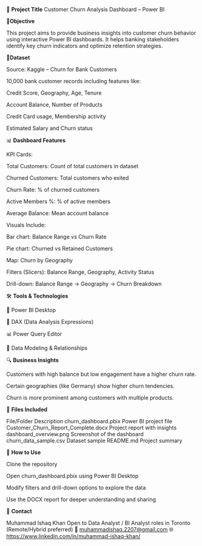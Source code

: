 🧠 **Project Title**
Customer Churn Analysis Dashboard – Power BI

📍**Objective**

This project aims to provide business insights into customer churn behavior using interactive Power BI dashboards. It helps banking stakeholders identify key churn indicators and optimize retention strategies.

🧾**Dataset**

Source: Kaggle – Churn for Bank Customers

10,000 bank customer records including features like:

Credit Score, Geography, Age, Tenure

Account Balance, Number of Products

Credit Card usage, Membership activity

Estimated Salary and Churn status

📊 **Dashboard Features**

KPI Cards:

Total Customers: Count of total customers in dataset

Churned Customers: Total customers who exited

Churn Rate: % of churned customers

Active Members %: % of active members

Average Balance: Mean account balance

Visuals Include:

Bar chart: Balance Range vs Churn Rate

Pie chart: Churned vs Retained Customers

Map: Churn by Geography

Filters (Slicers): Balance Range, Geography, Activity Status

Drill-down: Balance Range → Geography → Churn Breakdown

🛠 **Tools & Technologies**

🧩 Power BI Desktop

🐍 DAX (Data Analysis Expressions)

📊 Power Query Editor

📁 Data Modeling & Relationships

🔍 **Business Insights**

Customers with high balance but low engagement have a higher churn rate.

Certain geographies (like Germany) show higher churn tendencies.

Churn is more prominent among customers with multiple products.

📂 **Files Included**

File/Folder	Description
churn_dashboard.pbix	Power BI project file
Customer_Churn_Report_Complete.docx	Project report with insights
dashboard_overview.png	Screenshot of the dashboard
churn_data_sample.csv	Dataset sample
README.md	Project summary

🚀 **How to Use**

Clone the repository

Open churn_dashboard.pbix using Power BI Desktop

Modify filters and drill-down options to explore the data

Use the DOCX report for deeper understanding and sharing

📌 **Contact**

Muhammad Ishaq Khan
Open to Data Analyst / BI Analyst roles in Toronto (Remote/Hybrid preferred)
📧 muhammadishaq.2207@gmail.com
🌐 https://www.linkedin.com/in/muhammad-ishaq-khan/
